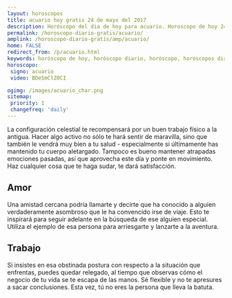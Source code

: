 ```yaml
---
layout: horoscopos
title: acuario hoy gratis 24 de mayo del 2017 
description: Horóscopo del dia de hoy para acuario. Horoscopo de hoy 24 de mayo del 2017. Las predicciones de amor, trabajo, vida personal gratis.
permalink: /horoscopo-diario-gratis/acuario/
amplink: /horoscopo-diario-gratis/amp/acuario/
home: FALSE
redirect_from: /p/acuario.html
keywords: horóscopo de hoy, horóscopo diario, horóscopo, horoscopos diarios gratis del dia de hoy, horóscopo diario gratis,horóscopo 2017, horóscopo esperanza gracia, horoscopo acuario hoy, horoscop, horóscopos gratis, horoscopo acuario, horoscopo acuario 2017, Tarot, Astrologia, Zodíaco, acuario, horoscopo gratis
horoscopo:
 signo: acuario
 video: BDeSmClZ0CI

ogimg: /images/acuario_char.png
sitemap:
 priority: 1
 changefreq: 'daily'
---
```



La configuración celestial te recompensará por un buen trabajo físico a la antigua. Hacer algo activo no sólo te hará sentir de maravilla, sino que también le vendrá muy bien a tu salud - especialmente si últimamente has mantenido tu cuerpo aletargado. Tampoco es bueno mantener atrapadas emociones pasadas, así que aprovecha este día y ponte en movimiento. Haz cualquier cosa que te haga sudar, te dará satisfacción.

## Amor

Una amistad cercana podría llamarte y decirte que ha conocido a alguien verdaderamente asombroso que le ha convencido irse de viaje. Esto te inspirará para seguir adelante en la búsqueda de ese alguien especial. Utiliza el ejemplo de esa persona para arriesgarte y lanzarte a la aventura.

## Trabajo

Si insistes en esa obstinada postura con respecto a la situación que enfrentas, puedes quedar relegado, al tiempo que observas cómo el negocio de tu vida se te escapa de las manos. Sé flexible y no te apresures a sacar conclusiones. Esta vez, tú no eres la persona que lleva la batuta.